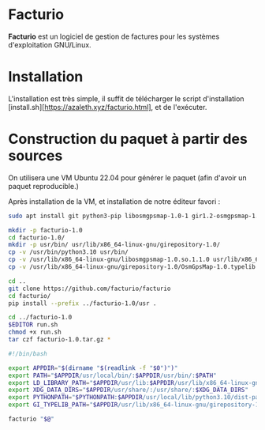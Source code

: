 # Facturio
**Facturio** est un logiciel de gestion de factures pour les systèmes d'exploitation GNU/Linux.

# Installation

L'installation est très simple, il suffit de télécharger le script d'installation [install.sh][https://azaleth.xyz/facturio.html], et de l'exécuter.

# Construction du paquet à partir des sources

On utilisera une VM Ubuntu 22.04 pour générer le paquet (afin d'avoir un paquet reproducible.)

Après installation de la VM, et installation de notre éditeur favori  :

```sh
sudo apt install git python3-pip libosmgpsmap-1.0-1 gir1.2-osmgpsmap-1.0

mkdir -p facturio-1.0
cd facturio-1.0/
mkdir -p usr/bin/ usr/lib/x86_64-linux-gnu/girepository-1.0/
cp -v /usr/bin/python3.10 usr/bin/
cp -v /usr/lib/x86_64-linux-gnu/libosmgpsmap-1.0.so.1.1.0 usr/lib/x86_64-linux-gnu/
cp -v /usr/lib/x86_64-linux-gnu/girepository-1.0/OsmGpsMap-1.0.typelib usr/lib/x86_64-linux-gnu/girepository-1.0/

cd ..
git clone https://github.com/facturio/facturio
cd facturio/
pip install --prefix ../facturio-1.0/usr .

cd ../facturio-1.0
$EDITOR run.sh
chmod +x run.sh
tar czf facturio-1.0.tar.gz *
```

```bash
#!/bin/bash

export APPDIR="$(dirname "$(readlink -f "$0")")"
export PATH="$APPDIR/usr/local/bin/:$APPDIR/usr/bin/:$PATH"
export LD_LIBRARY_PATH="$APPDIR/usr/lib:$APPDIR/usr/lib/x86_64-linux-gnu:$PATH"
export XDG_DATA_DIRS="$APPDIR/usr/share/:/usr/share/:$XDG_DATA_DIRS"
export PYTHONPATH="$PYTHONPATH:$APPDIR/usr/local/lib/python3.10/dist-packages"
export GI_TYPELIB_PATH="$APPDIR/usr/lib/x86_64-linux-gnu/girepository-1.0"

facturio "$@"
```

